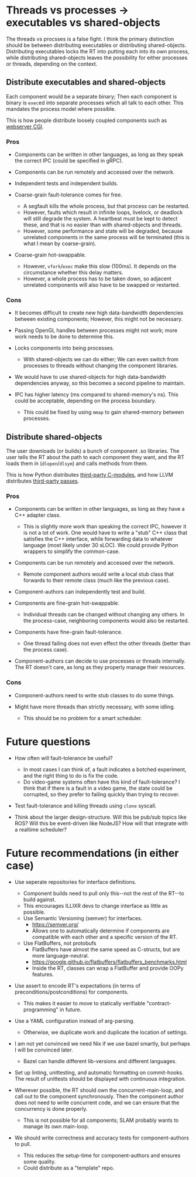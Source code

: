 # Threads vs processes -> executables vs shared-objects

The threads vs procsses is a false fight. I think the primary distinction should be between distributing executables or distributing shared-objects. Distributing executables locks the RT into putting each into its own process, while distributing shared-objects leaves the possibility for either processes or threads, depending on the context.

## Distribute executables and shared-objects

Each component would be a separate binary; Then each component is binary is `exec`ed into separate processes which all talk to each other. This mandates the process model where possible.

This is how people distribute loosely coupled components such as [webserver CGI](https://en.wikipedia.org/wiki/Common_Gateway_Interface).

### Pros
- Components can be written in other languages, as long as they speak the correct IPC (could be specified in gRPC).

- Components can be run remotely and accessed over the network.

- Independent tests and independent builds.

- Coarse-grain fault-tolerance comes for free.
  - A segfault kills the whole process, but that process can be restarted.
  - However, faults which result in infinite loops, livelock, or deadlock will still degrade the system. A heartbeat must be kept to detect these, and that is no easier than with shared-objects and threads.
  - However, some performance and state will be degraded, because unrelated components in the same process will be terminated (this is what I mean by coarse-grain).

- Coarse-grain hot-swappable.
  - However, `vfork`/`exec` make this slow (100ms). It depends on the circumstance whether this delay matters.
  - However, a whole process has to be taken down, so adjacent unrelated components will also have to be swapped or restarted.

### Cons

- It becomes difficult to create new high data-bandwidth dependencies between existing components; However, this might not be necessary.

- Passing OpenGL handles between processes might not work; more work needs to be done to determine this.

- Locks components into being processes.
  - With shared-objects we can do either; We can even switch from processes to threads without changing the component libraries.

- We would have to use shared-objects for high data-bandwidth dependencies anyway, so this becomes a second pipeline to maintain.

- IPC has higher latency (ms compared to shared-memory's ns). This could be acceptable, depending on the process boundary.
  - This could be fixed by using `mmap` to gain shared-memory between processes.

## Distribute shared-objects

The user downloads (or builds) a bunch of component .so libraries. The user tells the RT about the path to each component they want, and the RT loads them in (`dlopen`/`dlsym`) and calls methods from them.

This is how Python distributes [third-party C-modules](https://docs.python.org/3.8/extending/building.html#building), and how LLVM distributes [third-party passes](https://releases.llvm.org/8.0.0/docs/WritingAnLLVMPass.html#registering-dynamically-loaded-passes).

### Pros
- Components can be written in other languages, as long as they have a C++ adapter class.
  - This is slightly more work than speaking the correct IPC, however it is not a lot of work. One would have to write a "stub" C++ class that satisfies the C++ interface, while forwarding data to whatever language (most likely under 30 sLOC). We could provide Python wrappers to simplify the common-case.

- Components can be run remotely and accessed over the network.
  - Remote component authors would write a local stub class that forwards to their remote class (much like the previous case).

- Component-authors can independently test and build.

- Components are fine-grain hot-swappable.
  - Individual threads can be changed without changing any others. In the process-case, neighboring components would also be restarted.

- Components have fine-grain fault-tolerance.
  - One thread failing does not even effect the other threads (better than the process case).

- Component-authors can decide to use processes or threads internally. The RT doesn't care, as long as they properly manage their resources.

### Cons

- Component-authors need to write stub classes to do some things.

- Might have more threads than strictly necessary, with some idling.
  - This should be no problem for a smart scheduler.

# Future questions

- How often will fault-tolerance be useful?
  - In most cases I can think of, a fault indicates a botched experiment, and the right thing to do is fix the code.
  - Do video-game systems often have this kind of fault-tolerance? I think that if there is a fault in a video game, the state could be corrupted, so they prefer to failing quickly than trying to recover.

- Test fault-tolerance and killing threads using `clone` syscall.

- Think about the larger design-structure. Will this be pub/sub topics like ROS? Will this be event-driven like NodeJS? How will that integrate with a realtime scheduler?

# Future recommendations (in either case)

- Use seperate repositories for interface definitions.
  - Component builds need to pull only this--not the rest of the RT--to build against.
  - This encourages ILLIXR devs to change interface as little as possible.
  - Use Semantic Versioning (semver) for interfaces.
    - https://semver.org/
    - Allows one to automatically determine if components are compatible with each other and a specific version of the RT.
  - Use FlatBuffers, not protobufs
    - FlatBuffers have almost the same speed as C-structs, but are more language-neutral.
    - https://google.github.io/flatbuffers/flatbuffers_benchmarks.html
    - Inside the RT, classes can wrap a FlatBuffer and provide OOPy features.

- Use assert to encode RT's expectations (in terms of preconditions/postconditions) for components.
  - This makes it easier to move to statically verifiable "contract-programming" in future.

- Use a YAML configuration instead of arg-parsing.
  - Otherwise, we duplicate work and duplicate the location of settings.

- I am not yet convinced we need Nix if we use bazel smartly, but perhaps I will be convinced later.
  - Bazel can handle different lib-versions and different languages.

- Set up linting, unittesting, and automatic formatting on commit-hooks. The result of unittests should be displayed with continuous integration.

- Wherever possible, the RT should own the concurrent-main-loop, and call out to the component synchronously. Then the component author does not need to write concurrent code, and we can ensure that the concurrency is done properly.
  - This is not possible for all components; SLAM probably wants to manage its own main-loop.

- We should write correctness and accuracy tests for component-authors to pull.
  - This reduces the setup-time for component-authors and ensures some quality.
  - Could distribute as a "template" repo.

